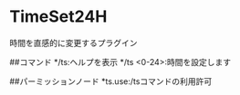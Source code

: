 # TimeSet24H
時間を直感的に変更するプラグイン

##コマンド
  */ts:ヘルプを表示
  */ts <0-24>:時間を設定します
  
##パーミッションノード
  *ts.use:/tsコマンドの利用許可
